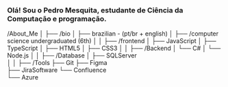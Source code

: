 ### Olá! Sou o Pedro Mesquita, estudante de Ciência da Computação e programação.

/About_Me
│
├── /bio
│   ├── brazilian - (pt/br + english)
│   ├── /computer science undergraduated (6th)
│
│ 
├── /frontend
│   ├── JavaScript
│   ├── TypeScript
│   ├── HTML5
│   ├── CSS3
│
│
├── /Backend
│   └── C#
│   └── Node.js
│
│
├── /Database
│   ├── SQLServer  
│
│
├── /Tools
    ├── Git
    ├── Figma    
    ├── JiraSoftware
    └── Confluence     
    └── Azure  
